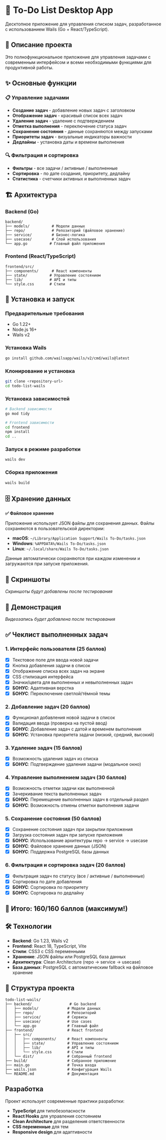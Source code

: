 # 📝 To-Do List Desktop App

Десктопное приложение для управления списком задач, разработанное с использованием Wails (Go + React/TypeScript).

## 🎯 Описание проекта

Это полнофункциональное приложение для управления задачами с современным интерфейсом и всеми необходимыми функциями для продуктивной работы.

## ✨ Основные функции

### 📋 Управление задачами
- **Создание задач** - добавление новых задач с заголовком
- **Отображение задач** - красивый список всех задач
- **Удаление задач** - удаление с подтверждением
- **Отметка выполнения** - переключение статуса задач
- **Сохранение состояния** - данные сохраняются между запусками
- **Приоритеты задач** - визуальные индикаторы важности
- **Дедлайны** - установка даты и времени выполнения

### 🔍 Фильтрация и сортировка
- **Фильтры** - все задачи / активные / выполненные
- **Сортировка** - по дате создания, приоритету, дедлайну
- **Статистика** - счетчики активных и выполненных задач

## 🏗️ Архитектура

### Backend (Go)
```
backend/
├── models/          # Модели данных
├── repo/            # Репозиторий (файловое хранение)
├── service/         # Бизнес-логика
├── usecase/         # Слой использования
└── app.go          # Главный файл приложения
```

### Frontend (React/TypeScript)
```
frontend/src/
├── components/      # React компоненты
├── state/          # Управление состоянием
├── lib/            # API и типы
└── style.css       # Стили
```

## 🚀 Установка и запуск

### Предварительные требования
- Go 1.22+
- Node.js 16+
- Wails v2

### Установка Wails
```bash
go install github.com/wailsapp/wails/v2/cmd/wails@latest
```

### Клонирование и установка
```bash
git clone <repository-url>
cd todo-list-wails
```

### Установка зависимостей
```bash
# Backend зависимости
go mod tidy

# Frontend зависимости
cd frontend
npm install
cd ..
```

### Запуск в режиме разработки
```bash
wails dev
```

### Сборка приложения
```bash
wails build
```

## 🗄️ Хранение данных

**✅ Файловое хранение**

Приложение использует JSON файлы для сохранения данных. Файлы сохраняются в пользовательской директории:

- **macOS**: `~/Library/Application Support/Wails To-Do/tasks.json`
- **Windows**: `%APPDATA%/Wails To-Do/tasks.json`
- **Linux**: `~/.local/share/Wails To-Do/tasks.json`

Данные автоматически сохраняются при каждом изменении и загружаются при запуске приложения.

## 📸 Скриншоты

*Скриншоты будут добавлены после тестирования*

## 🎥 Демонстрация

*Видеозапись будет добавлена после тестирования*

## ✅ Чеклист выполненных задач

### 1. Интерфейс пользователя (25 баллов)
- [x] Текстовое поле для ввода новой задачи
- [x] Кнопка добавления задачи в список
- [x] Отображение списка всех задач на экране
- [x] CSS стилизация интерфейса
- [x] Значки/цвета для выполненных и невыполненных задач
- [x] **БОНУС**: Адаптивная верстка
- [x] **БОНУС**: Переключение светлой/тёмной темы

### 2. Добавление задач (20 баллов)
- [x] Функционал добавления новой задачи в список
- [x] Валидация ввода (проверка на пустой ввод)
- [x] **БОНУС**: Добавление задач с датой и временем выполнения
- [x] **БОНУС**: Установка приоритета задачи (низкий, средний, высокий)

### 3. Удаление задач (15 баллов)
- [x] Возможность удаления задач из списка
- [x] **БОНУС**: Подтверждение удаления задачи (модальное окно)

### 4. Управление выполнением задач (30 баллов)
- [x] Возможность отметки задачи как выполненной
- [x] Зачеркивание текста выполненных задач
- [x] **БОНУС**: Перемещение выполненных задач в отдельный раздел
- [x] **БОНУС**: Возможность отмены отметки выполнения задачи

### 5. Сохранение состояния (50 баллов)
- [x] Сохранение состояния задач при закрытии приложения
- [x] Загрузка состояния задач при запуске приложения
- [x] **БОНУС**: Использование архитектуры repo → service → usecase
- [x] **БОНУС**: Файловое хранение данных (JSON)
- [x] **БОНУС**: Поддержка PostgreSQL базы данных

### 6. Фильтрация и сортировка задач (20 баллов)
- [x] Фильтрация задач по статусу (все / активные / выполненные)
- [x] Сортировка по дате добавления
- [x] **БОНУС**: Сортировка по приоритету
- [x] **БОНУС**: Сортировка по дедлайну

## 🎯 Итого: 160/160 баллов (максимум!)

## 🛠️ Технологии

- **Backend**: Go 1.23, Wails v2
- **Frontend**: React 18, TypeScript, Vite
- **Стили**: CSS3 с CSS переменными
- **Хранение**: JSON файлы или PostgreSQL база данных
- **Архитектура**: Clean Architecture (repo → service → usecase)
- **База данных**: PostgreSQL с автоматическим fallback на файловое хранение

## 📁 Структура проекта

```
todo-list-wails/
├── backend/                 # Go backend
│   ├── models/             # Модели данных
│   ├── repo/               # Репозиторий
│   ├── service/            # Сервисы
│   ├── usecase/            # Use cases
│   └── app.go              # Главный файл
├── frontend/               # React frontend
│   ├── src/
│   │   ├── components/     # React компоненты
│   │   ├── state/          # Управление состоянием
│   │   ├── lib/            # API и типы
│   │   └── style.css       # Стили
│   └── dist/               # Собранный frontend
├── build/                  # Собранное приложение
├── main.go                 # Точка входа
├── wails.json              # Конфигурация Wails
└── README.md               # Документация
```

## Разработка

Проект использует современные практики разработки:
- **TypeScript** для типобезопасности
- **React Hooks** для управления состоянием
- **Clean Architecture** для разделения ответственности
- **CSS переменные** для тем
- **Responsive design** для адаптивности